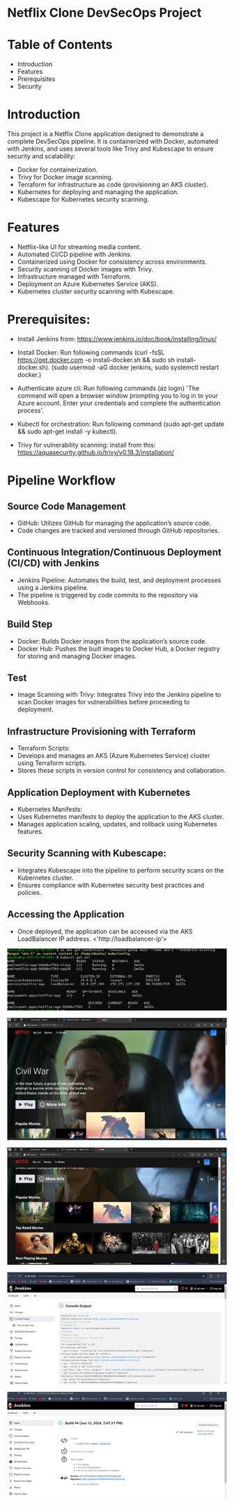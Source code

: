 #  Netflix Clone DevSecOps Project

# Table of Contents

- Introduction
- Features
- Prerequisites
- Security



# Introduction

This project is a Netflix Clone application designed to demonstrate a complete DevSecOps pipeline. 
It is containerized with Docker, automated with Jenkins, and uses several tools like Trivy and Kubescape to ensure security and scalability:
 - Docker for containerization.
 - Trivy for Docker image scanning.
 - Terraform for infrastructure as code (provisioning an AKS cluster).
 - Kubernetes for deploying and managing the application.
 - Kubescape for Kubernetes security scanning.

# Features

- Netflix-like UI for streaming media content.
- Automated CI/CD pipeline with Jenkins.
- Containerized using Docker for consistency across environments.
- Security scanning of Docker images with Trivy.
- Infrastructure managed with Terraform.
- Deployment on Azure Kubernetes Service (AKS).
- Kubernetes cluster security scanning with Kubescape.

# Prerequisites:

* Install Jenkins from:
  https://www.jenkins.io/doc/book/installing/linux/

* Install Docker: 
  Run following commands
   (curl -fsSL https://get.docker.com -o install-docker.sh && sudo sh install-docker.sh).
   (sudo usermod -aG docker jenkins, sudo systemctl restart docker.)
   
* Authenticate azure cli: 
  Run following commands
   (az login) 'The command will open a browser window prompting you to log in to your Azure account. Enter your credentials and complete the authentication process'.

* Kubectl for orchestration:
  Run following command 
   (sudo apt-get update && sudo apt-get install -y kubectl).

* Trivy for vulnerability scanning:
  install from this:
  https://aquasecurity.github.io/trivy/v0.18.3/installation/


# Pipeline Workflow

## Source Code Management
- GitHub: Utilizes GitHub for managing the application’s source code. 
- Code changes are tracked and versioned through GitHub repositories.

## Continuous Integration/Continuous Deployment (CI/CD) with Jenkins
- Jenkins Pipeline: Automates the build, test, and deployment processes using a Jenkins pipeline. 
- The pipeline is triggered by code commits to the repository via Webhooks.

## Build Step
- Docker: Builds Docker images from the application’s source code.
- Docker Hub: Pushes the built images to Docker Hub, a Docker registry for storing and managing Docker images.

## Test
- Image Scanning with Trivy:
 Integrates Trivy into the Jenkins pipeline to scan Docker images for vulnerabilities before proceeding to deployment.

## Infrastructure Provisioning with Terraform
- Terraform Scripts:
- Develops and manages an AKS (Azure Kubernetes Service) cluster using Terraform scripts.
- Stores these scripts in version control for consistency and collaboration.

## Application Deployment with Kubernetes
- Kubernetes Manifests:
- Uses Kubernetes manifests to deploy the application to the AKS cluster.
- Manages application scaling, updates, and rollback using Kubernetes features.

## Security Scanning with Kubescape:
- Integrates Kubescape into the pipeline to perform security scans on the Kubernetes cluster.
- Ensures compliance with Kubernetes security best practices and policies.

## Accessing the Application
- Once deployed, the application can be accessed via the AKS LoadBalancer IP address. 
<'http://loadbalancer-ip'> 










![Alt text](<Screenshot 2024-06-12 234138.png>)

![Alt text](<Screenshot 2024-06-12 232704-1.png>) 

![Alt text](<Screenshot 2024-06-12 232824-1.png>) 

![Alt text](<Screenshot 2024-06-12 232951-1.png>)

![Alt text](<Screenshot 2024-06-12 233322-1.png>)